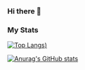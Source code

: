 ### Hi there 👋

<!--
**Ragnov/Ragnov** is a ✨ _special_ ✨ repository because its `README.md` (this file) appears on your GitHub profile.

Here are some ideas to get you started:

- 🔭 I’m currently working on ...
- 🌱 I’m currently learning ...
- 👯 I’m looking to collaborate on ...
- 🤔 I’m looking for help with ...
- 💬 Ask me about ...
- 📫 How to reach me: ...
- 😄 Pronouns: ...
- ⚡ Fun fact: ...
-->

### My Stats
[![Top Langs](https://github-readme-stats.vercel.app/api/top-langs/?username=Ragnov&layout=compact&show_icons=true&theme=merko))](https://github.com/anuraghazra/github-readme-stats)

[![Anurag's GitHub stats](https://github-readme-stats.vercel.app/api?username=Ragnov&show_icons=true&theme=buefy&hide=issues,stars)](https://github.com/anuraghazra/github-readme-stats)
